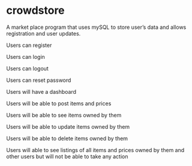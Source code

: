 # crowdstore
 A market place program that uses mySQL to store user’s data and allows registration and user updates.

 Users can register

 Users can login

 Users can logout
 
 Users can reset password
 
 Users will have a dashboard
 
 Users will be able to post items and prices
 
 Users will be able to see items owned by them
 
 Users will be able to update items owned by them
 
 Users will be able to delete items owned by them
 
 Users will able to see listings of all items and prices owned by them and other users but will not be able to take any action
